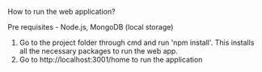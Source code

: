 How to run the web application?

Pre requisites - Node.js, MongoDB (local storage)
1. Go to the project folder through cmd and run 'npm install'. This installs all the necessary packages to run the web app.
2. Go to http://localhost:3001/home to run the application
